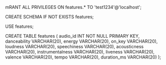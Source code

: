 mRANT ALL PRIVILEGES ON features.* TO 'test1234'@'localhost';

CREATE SCHEMA IF NOT EXISTS features;

USE features;

CREATE TABLE features (
audio_id			INT		NOT NULL		PRIMARY KEY,
danceability		VARCHAR(20),
energy				VARCHAR(20),
on_key				VARCHAR(20),
loudness			VARCHAR(20),
speechiness			VARCHAR(20),
acousticness		VARCHAR(20),
instrumentalness	VARCHAR(20),
liveness			VARCHAR(20),
valence				VARCHAR(20),
tempo				VARCHAR(20),
duration_ms			VARCHAR(20)
);
